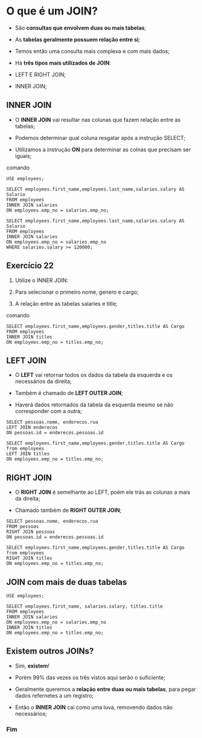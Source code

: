 # O que é um JOIN?

* São **consultas que envolvem duas ou mais tabelas**;

* As **tabelas geralmente possuem relação entre si**;

* Temos então uma consulta mais complexa e com mais dados;

* Há **três tipos mais utilizados de JOIN**:

* LEFT E RIGHT JOIN;

* INNER JOIN;

## INNER JOIN

* O **INNER JOIN** vai resultar nas colunas que fazem relação entre as tabelas;

* Podemos determinar qual coluna resgatar após a instrução SELECT;

* Utilizamos a instrução **ON** para determinar as colnas que precisam ser iguais;

comando

```mysql
USE employees;

SELECT employees.first_name,employees.last_name,salaries.salary AS Salario
FROM employees
INNER JOIN salaries
ON employees.emp_no = salaries.emp_no;

SELECT employees.first_name,employees.last_name,salaries.salary AS Salario
FROM employees
INNER JOIN salaries
ON employees.emp_no = salaries.emp_no
WHERE salaries.salary >= 120000;
```

## Exercício 22

1. Utilize o INNER JOIN:

2. Para selecionar o primeiro nome, genero e cargo;

3. A relação entre as tabelas salaries e title;

comando

```mysql
SELECT employees.first_name,employees.gender,titles.title AS Cargo
FROM employees
INNER JOIN titles
ON employees.emp_no = titles.emp_no;
```

## LEFT JOIN

* O **LEFT** vai retornar todos os dados da tabela da esquerda e os necessários da direita;

* Também é chamado de **LEFT OUTER JOIN**;

* Haverá dados retornados da tabela da esquerda mesmo se não corresponder com a outra;

```mysql
SELECT pessoas.nome, enderecos.rua
LEFT JOIN enderecos
ON pessoas.id = enderecos.pessoas.id

SELECT employees.first_name,employees.gender,titles.title AS Cargo
from employees
LEFT JOIN titles
ON employees.emp_no = titles.emp_no;

```

## RIGHT JOIN

* O **RIGHT JOIN** é semelhante ao LEFT, poém ele trás as colunas a mais da direita;

* Chamado também de **RIGHT OUTER JOIN**;

```mysql
SELECT pessoas.nome, enderecos.rua
FROM pessoas
RIGHT JOIN pessoas
ON pessoas.id = enderecos.pessoas.id

SELECT employees.first_name,employees.gender,titles.title AS Cargo
from employees
RIGHT JOIN titles
ON employees.emp_no = titles.emp_no;
```

## JOIN com mais de duas tabelas

``` mysql
USE employees;

SELECT employees.first_name, salaries.salary, titles.title
FROM employees
INNER JOIN salaries
ON employees.emp_no = salaries.emp_no
INNER JOIN titles
ON employees.emp_no = titles.emp_no;
```

## Existem outros JOINs?

* Sim, **existem**!

* Porém 99% das vezes os três vistos aqui serão o suficiente;

* Geralmente queremos a **relação entre duas ou mais tabelas**, para pegar dados refernetes a um registro;

* Então o **INNER JOIN** cai como uma luva, removendo dados não necessários;

### Fim
